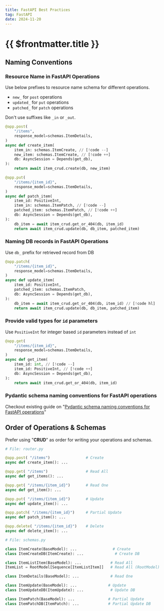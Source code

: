 ```yaml
---
title: FastAPI Best Practices
tag: FastAPI
date: 2024-11-20
---
```


# {{ $frontmatter.title }}

## Naming Conventions

### Resource Name in FastAPI Operations

Use below prefixes to resource name schema for different operations.

- `new_` for `post` operations
- `updated_` for `put` operations
- `patched_` for `patch` operations

Don't use suffixes like `_in` or `_out`.

```py
@app.post(
    "/items",
    response_model=schemas.ItemDetails,
)
async def create_item(
    item_in: schemas.ItemCreate, // [!code --]
    new_item: schemas.ItemCreate, // [!code ++]
    db: AsyncSession = Depends(get_db),
):
    return await item_crud.create(db, new_item)

@app.put(
    "/items/{item_id}",
    response_model=schemas.ItemDetails,
)
async def patch_item(
    item_id: PositiveInt,
    item_in: schemas.ItemPatch, // [!code --]
    patched_item: schemas.ItemPatch, // [!code ++]
    db: AsyncSession = Depends(get_db),
):
    db_item = await item_crud.get_or_404(db, item_id)
    return await item_crud.update(db, db_item, patched_item)
```

### Naming DB records in FastAPI Operations

Use `db_` prefix for retrieved record from DB

```py
@app.patch(
    "/items/{item_id}",
    response_model=schemas.ItemDetails,
)
async def update_item(
    item_id: PositiveInt,
    patched_item: schemas.ItemPatch,
    db: AsyncSession = Depends(get_db),
):
    db_item = await item_crud.get_or_404(db, item_id) // [!code hl]
    return await item_crud.update(db, db_item, patched_item)
```

### Provide valid types for `id` parameters

Use `PositiveInt` for integer based `id` parameters instead of `int`

```py
@app.get(
    "/items/{item_id}",
    response_model=schemas.ItemDetails,
)
async def get_item(
    item_id: int, // [!code --]
    item_id: PositiveInt, // [!code ++]
    db: AsyncSession = Depends(get_db),
):
    return await item_crud.get_or_404(db, item_id)
```

### Pydantic schema naming conventions for FastAPI operations

Checkout existing guide on "[Pydantic schema naming conventions for FastAPI operations](/blog/the-ultimate-guide-to-naming-conventions-for-pydantic-schemas-in-fastapi.md)"

## Order of Operations & Schemas

Prefer using "**CRUD**" as order for writing your operations and schemas.

```py
# File: router.py

@app.post( "/items")                # Create
async def create_item(): ...

@app.get( "/items")                 # Read All
async def get_items(): ...

@app.get( "/items/{item_id}")       # Read One
async def get_item(): ...

@app.put( "/items/{item_id}")       # Update
async def update_item(): ...

@app.patch( "/items/{item_id}")     # Partial Update
async def patch_item(): ...

@app.delete( "/items/{item_id}")    # Delete
async def delete_item(): ...
```

```py
# File: schemas.py

class ItemCreate(BaseModel): ...                # Create
class ItemCreateDB(ItemCreate): ...              # Create DB

class ItemListItem(BaseModel): ...             # Read All
ItemList = RootModel[Sequence[ItemListItem]]   # Read All (RootModel)

class ItemDetails(BaseModel): ...              # Read One

class ItemUpdate(BaseModel): ...              # Update
class ItemUpdateDB(ItemUpdate): ...            # Update DB

class ItemPatch(BaseModel): ...               # Partial Update
class ItemPatchDB(ItemPatch): ...             # Partial Update DB
```
